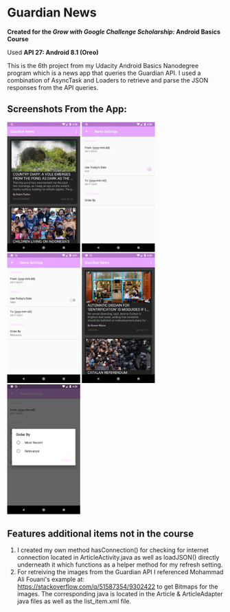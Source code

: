 # Guardian News

**Created for the *Grow with Google Challenge Scholarship:* Android Basics Course**

Used **API 27: Android 8.1 (Oreo)**

This is the 6th project from my Udacity Android Basics Nanodegree program which is a news app that queries the Guardian API. 
I used a combination of AsyncTask and Loaders to retrieve and parse the JSON responses from the API queries. 

## Screenshots From the App:
<img src="./Guardian1.png" alt="screenshot 1" width="170px"/> <img src="./Guardian2.png" alt="screenshot 2" width="170px"/> <img src="./Guardian3.png" alt="screenshot 3" width="170px"/> <img src="./Guardian4.png" alt="screenshot 4" width="170px"/> <img src="./Guardian5.png" alt="screenshot 5" width="170px"/>

## Features additional items not in the course
1. I created my own method hasConnection() for checking for internet connection located in ArticleActivity.java
as well as loadJSON() directly underneath it which functions as a helper method for my refresh setting.
2. For retreiving the images from the Guardian API I referenced Mohammad Ali Fouani's example at: https://stackoverflow.com/q/51587354/9302422 to get Bitmaps for the images. The corresponding java is located in the Article & ArticleAdapter java files as well as the list_item.xml file. 
